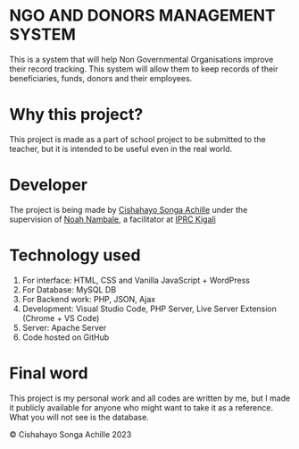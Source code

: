 # NGO AND DONORS MANAGEMENT SYSTEM

This is a system that will help Non Governmental Organisations improve their record tracking. This system will allow them to keep records of their beneficiaries, funds, donors and their employees.

# Why this project?

This project is made as a part of school project to be submitted to the teacher, but it is intended to be useful even in the real world.

# Developer

The project is being made by [Cishahayo Songa Achille](https://linkedin.com/in/achillesonga) under the supervision of [Noah Nambale](), a facilitator at [IPRC Kigali](https://iprckigali.rp.ac.rw)

# Technology used

1. For interface: HTML, CSS and Vanilla JavaScript + WordPress
2. For Database: MySQL DB
3. For Backend work: PHP, JSON, Ajax
4. Development: Visual Studio Code, PHP Server, Live Server Extension (Chrome + VS Code)
5. Server: Apache Server
6. Code hosted on GitHub

# Final word

This project is my personal work and all codes are written by me, but I made it publicly available for anyone who might want to take it as a reference. What you will not see is the database.

&copy; Cishahayo Songa Achille 2023
